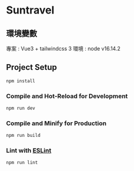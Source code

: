 # Suntravel

## 環境變數

專案 : Vue3 + tailwindcss 3
環境 : node v16.14.2

## Project Setup

```sh
npm install
```

### Compile and Hot-Reload for Development

```sh
npm run dev
```

### Compile and Minify for Production

```sh
npm run build
```

### Lint with [ESLint](https://eslint.org/)

```sh
npm run lint
```

